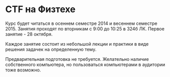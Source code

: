 CTF на Физтехе
==============

Курс будет читаться в осеннем семестре 2014 и весеннем семестре 2015.
Занятия проходят по вторникам c 9:00 до 10:25 в 324б ЛК.
Первое занятие - 28 октября.

Каждое занятие состоит из небольшой лекции и практики в виде решения задачек на определенную тему.

Предварительная подготовка не требуется.
Желательно наличие собственного компьютера, но пользоваться компьютерами в аудитории тоже возможно.
